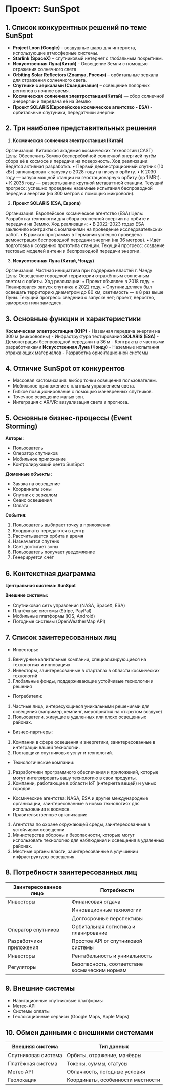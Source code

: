 # Проект: SunSpot

## 1. Список конкурентных решений по теме SunSpot

- **Project Loon (Google)** – воздушные шары для интернета, использующие атмосферные системы.
- **Starlink (SpaceX)** – спутниковый интернет с глобальным покрытием.
- **Искусственная Луна(Китай)** - Освещение Земли с помощью отражения солнечного света
- **Orbiting Solar Reflectors (Znamya, Россия)** – орбитальные зеркала для отражения солнечного света.
- **Спутники с зеркалами (Скандинавия)** – освещение полярных регионов в ночное время.
- **Космическая солнечная электростанция(Китай)** — сбор солнечной энерергии и передача её на Землю
- **Проект SOLARIS(Европейское космическое агентство - ESA)** - орбитальные спутуники, передатчики энергии
## 2. Три наиболее представительных решения

1. **Космическая солнечная электростанция (Китай)**

Организация: Китайская академия космических технологий (CAST)
Цель: Обеспечить Землю бесперебойной солнечной энергией путём сбора её в космосе и передачи на поверхность.
Ход реализации:
Ведётся активная разработка.
 • Первый демонстрационный спутник (10 кВт) запланирован к запуску в 2028 году на низкую орбиту.
 • К 2030 году — запуск мощной станции на геостационарную орбиту (до 1 МВт).
 • К 2035 году — развертывание крупной мегаваттной станции.
Текущий прогресс: успешно проведены наземные испытания беспроводной передачи энергии (на 300 метров с помощью микроволн).

2. **Проект SOLARIS (ESA, Европа)**

Организация: Европейское космическое агентство (ESA)
Цель: Разработка технологии для сбора солнечной энергии на орбите и передачи на Землю.
Ход реализации:
 • В 2022–2023 годах ESA заключило контракты с компаниями на проведение исследовательских работ.
 • В рамках программы в Германии успешно проведена демонстрация беспроводной передачи энергии (на 36 метров).
 • Идёт подготовка к созданию прототипа станции.
Текущий прогресс: создание тестовых моделей антенн и беспроводной передачи энергии.

3. **Искусственная Луна (Китай, Чэнду)**

Организация: Частная инициатива при поддержке властей г. Чэнду
Цель: Освещение городской территории отражённым солнечным светом с орбиты.
Ход реализации:
 • Проект объявлен в 2018 году.
 • Планировался запуск спутника к 2022 году.
 • Спутник должен был освещать территорию диаметром до 80 км, светимость — в 8 раз выше Луны.
Текущий прогресс: сведений о запуске нет; проект, вероятно, заморожен или замедлен.

## 3. Основные функции и характеристики

**Космическая электростанция (КНР)** - Наземная передача энергии на 300 м (микроволны)   - Инфраструктура тестирования
**SOLARIS (ESA)** - Демонстрация беспроводной передачи на 36 м  - Контракты с частными разработчиками
**Искусственная Луна (Чэнду)** - Наземные испытания отражающих материалов  - Разработка ориентационной системы

## 4. Отличие SunSpot от конкурентов

- Массовая кастомизация: выбор точки освещения пользователем.
- Мобильное приложение с платным управлением света.
- Гибкое позиционирование с помощью маневренных спутников.
- Точечное освещение малых зон.
- Интеграция с AR/VR: визуализация света и прогноза.

## 5. Основные бизнес-процессы (Event Storming)

**Акторы:**

- Пользователь
- Оператор спутников
- Мобильное приложение
- Контролирующий центр SunSpot

**Доменные объекты:**

- Заявка на освещение
- Координаты зоны
- Спутник с зеркалом
- Сеанс освещения
- Оплата

**События:**

1. Пользователь выбирает точку в приложении  
2. Координаты передаются в центр  
3. Рассчитывается орбита и время  
4. Назначается спутник  
5. Свет достигает зоны  
6. Пользователь получает уведомление  
7. Генерируется счёт

## 6. Контекстная диаграмма

**Центральная система: SunSpot**

**Внешние системы:**

- Спутниковая сеть управления (NASA, SpaceX, ESA)
- Платёжные системы (Stripe, PayPal)
- Мобильные платформы (iOS, Android)
- Погодные системы (OpenWeatherMap API)

## 7. Список заинтересованных лиц

- Инвесторы: 
1. Венчурные капитальные компании, специализирующиеся на технологиях и инновациях
2. Инвесторы, заинтересованные в стартапах в области космических технологий
3. Глобальные фонды, поддерживающие устойчивые технологии и решения
- Потребители: 
1. Частные лица, интересующиеся уникальными решениями для освещения (например, кемпинг, мероприятия на открытом воздухе) 
2. Пользователи, живущие в удаленных или плохо освещенных районах.
- Бизнес-партнеры:
1. Компании в сфере освещения и энергетики, заинтересованные в интеграции вашей технологии.
2. Поставщики спутниковых услуг и технологий.
- Технологические компании:
1. Разработчики программного обеспечения и приложений, которые могут интегрировать вашу технологию в свои продукты.
2. Компании, работающие в области IoT (интернета вещей) и умных городов.
- Космические агентства:
NASA, ESA и другие международные организации, заинтересованные в новых технологиях для использования в космосе.
- Правительственные организации:
1. Агентства по охране окружающей среды, заинтересованные в устойчивом освещении.
2. Министерства обороны и безопасности, которые могут использовать технологию для наблюдения и освещения в удаленных районах.
3. Местные органы власти, заинтересованные в улучшении инфраструктуры освещения.

## 8. Потребности заинтересованных лиц

| Заинтересованное лицо     | Потребности                                     |
|---------------------------|-------------------------------------------------|
| Инвесторы                 |  Финансовая отдача                              |
|                           |  Инновационные технологии                       |
|                           |  Долгосрочные перспективы                       |
| Оператор спутников        | Орбитальная логистика и планирование            |
| Разработчики приложения   | Простое API от спутниковой системы              |
| Инвесторы                 | Рентабельность и уникальность                   |
| Регуляторы                | Безопасность, соответствие космическим нормам   |

## 9. Внешние системы

- Навигационные спутниковые платформы
- Метео-API
- Системы оплаты
- Геолокационные сервисы (Google Maps, Apple Maps)

## 10. Обмен данными с внешними системами

| Внешняя система    | Тип данных                        |
|--------------------|-----------------------------------|
| Спутниковая система| Орбиты, отражение, манёвры        |
| Платёжная система  | Токены, суммы, статусы            |
| Метео API          | Облачность, погодные условия      |
| Геолокация         | Координаты, особенности местности |
